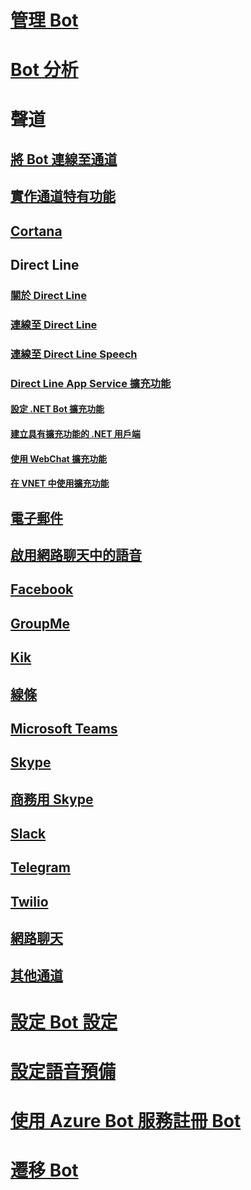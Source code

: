 # [管理 Bot](../bot-service-manage-overview.md)
# [Bot 分析](../bot-service-manage-analytics.md)
# 聲道
## [將 Bot 連線至通道](../bot-service-manage-channels.md)
## [實作通道特有功能](../v4sdk/bot-builder-channeldata.md)
## [Cortana](../bot-service-channel-connect-cortana.md) 
## Direct Line
### [關於 Direct Line](../bot-service-channel-directline.md)
### [連線至 Direct Line](../bot-service-channel-connect-directline.md)
### [連線至 Direct Line Speech](../bot-service-channel-connect-directlinespeech.md)
### [Direct Line App Service 擴充功能](../bot-service-channel-directline-extension.md)
#### [設定 .NET Bot 擴充功能](../bot-service-channel-directline-extension-net-bot.md)
#### [建立具有擴充功能的 .NET 用戶端](../bot-service-channel-directline-extension-net-client.md)
#### [使用 WebChat 擴充功能](../bot-service-channel-directline-extension-webchat-client.md)
#### [在 VNET 中使用擴充功能](../bot-service-channel-directline-extension-vnet.md)
## [電子郵件](../bot-service-channel-connect-email.md)
## [啟用網路聊天中的語音](../bot-service-channel-connect-webchat-speech.md)
## [Facebook](../bot-service-channel-connect-facebook.md)
## [GroupMe](../bot-service-channel-connect-groupme.md)
## [Kik](../bot-service-channel-connect-kik.md)
## [線條](../bot-service-channel-connect-line.md)
## [Microsoft Teams](../channel-connect-teams.md)
## [Skype](../bot-service-channel-connect-skype.md)
## [商務用 Skype](../bot-service-channel-connect-skypeforbusiness.md)
## [Slack](../bot-service-channel-connect-slack.md) 
## [Telegram](../bot-service-channel-connect-telegram.md) 
## [Twilio](../bot-service-channel-connect-twilio.md)
## [網路聊天](../bot-service-channel-connect-webchat.md)
## [其他通道](../bot-service-channel-additional-channels.md)
# [設定 Bot 設定](../bot-service-manage-settings.md)
# [設定語音預備](../bot-service-manage-speech-priming.md)
# [使用 Azure Bot 服務註冊 Bot](../bot-service-quickstart-registration.md)
# [遷移 Bot](../bot-service-migrate-bot.md)
